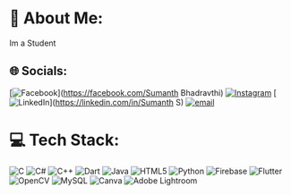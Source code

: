 # 💫 About Me:
Im a Student

## 🌐 Socials:
[![Facebook](https://img.shields.io/badge/Facebook-%231877F2.svg?logo=Facebook&logoColor=white)](https://facebook.com/Sumanth Bhadravthi) [![Instagram](https://img.shields.io/badge/Instagram-%23E4405F.svg?logo=Instagram&logoColor=white)](https://instagram.com/sumanth_7_45) [![LinkedIn](https://img.shields.io/badge/LinkedIn-%230077B5.svg?logo=linkedin&logoColor=white)](https://linkedin.com/in/Sumanth S) [![email](https://img.shields.io/badge/Email-D14836?logo=gmail&logoColor=white)](mailto:sumanth3112810@gmail.com) 

# 💻 Tech Stack:
![C](https://img.shields.io/badge/c-%2300599C.svg?style=flat&logo=c&logoColor=white) 
![C#](https://img.shields.io/badge/c%23-%23239120.svg?style=flat&logo=csharp&logoColor=white) 
![C++](https://img.shields.io/badge/c++-%2300599C.svg?style=flat&logo=c%2B%2B&logoColor=white) 
![Dart](https://img.shields.io/badge/dart-%230175C2.svg?style=flat&logo=dart&logoColor=white) 
![Java](https://img.shields.io/badge/java-%23ED8B00.svg?style=flat&logo=openjdk&logoColor=white) 
![HTML5](https://img.shields.io/badge/html5-%23E34F26.svg?style=flat&logo=html5&logoColor=white) 
![Python](https://img.shields.io/badge/python-3670A0?style=flat&logo=python&logoColor=ffdd54) 
![Firebase](https://img.shields.io/badge/firebase-%23039BE5.svg?style=flat&logo=firebase) 
![Flutter](https://img.shields.io/badge/Flutter-%2302569B.svg?style=flat&logo=Flutter&logoColor=white) 
![OpenCV](https://img.shields.io/badge/opencv-%23white.svg?style=flat&logo=opencv&logoColor=white) 
![MySQL](https://img.shields.io/badge/mysql-4479A1.svg?style=flat&logo=mysql&logoColor=white) 
![Canva](https://img.shields.io/badge/Canva-%2300C4CC.svg?style=flat&logo=Canva&logoColor=white) 
![Adobe Lightroom](https://img.shields.io/badge/Adobe%20Lightroom-31A8FF.svg?style=flat&logo=Adobe%20Lightroom&logoColor=white)

<!-- Proudly created with GPRM ( https://gprm.itsvg.in ) -->
